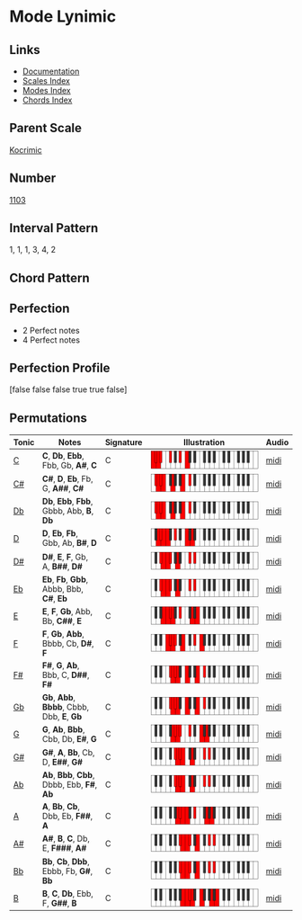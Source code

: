 # Mode Lynimic

## Links

- [Documentation](README.md)
- [Scales Index](Scales.md)
- [Modes Index](Modes.md)
- [Chords Index](Chords.md)

## Parent Scale

[Kocrimic](ScaleKocrimic.md)

## Number

[1103](https://ianring.com/musictheory/scales/1103)

## Interval Pattern

1, 1, 1, 3, 4, 2

## Chord Pattern



## Perfection

- 2 Perfect notes
- 4 Perfect notes

## Perfection Profile

[false false false true true false]

## Permutations

| Tonic | Notes | Signature | Illustration | Audio |
|-------|-------|-----------|--------------|-------|
| [C](ModeCNaturalLynimic.md) | **C**, **Db**, **Ebb**, Fbb, Gb, **A#**, **C** | C | ![CNaturalLynimic](ModeCNaturalLynimic.png) | [midi](https://github.com/edipermadi/music/blob/main/docs/ModeCNaturalLynimic.mid?raw=true) |
| [C#](ModeCSharpLynimic.md) | **C#**, **D**, **Eb**, Fb, G, **A##**, **C#** | C | ![CSharpLynimic](ModeCSharpLynimic.png) | [midi](https://github.com/edipermadi/music/blob/main/docs/ModeCSharpLynimic.mid?raw=true) |
| [Db](ModeDFlatLynimic.md) | **Db**, **Ebb**, **Fbb**, Gbbb, Abb, **B**, **Db** | C | ![DFlatLynimic](ModeDFlatLynimic.png) | [midi](https://github.com/edipermadi/music/blob/main/docs/ModeDFlatLynimic.mid?raw=true) |
| [D](ModeDNaturalLynimic.md) | **D**, **Eb**, **Fb**, Gbb, Ab, **B#**, **D** | C | ![DNaturalLynimic](ModeDNaturalLynimic.png) | [midi](https://github.com/edipermadi/music/blob/main/docs/ModeDNaturalLynimic.mid?raw=true) |
| [D#](ModeDSharpLynimic.md) | **D#**, **E**, **F**, Gb, A, **B##**, **D#** | C | ![DSharpLynimic](ModeDSharpLynimic.png) | [midi](https://github.com/edipermadi/music/blob/main/docs/ModeDSharpLynimic.mid?raw=true) |
| [Eb](ModeEFlatLynimic.md) | **Eb**, **Fb**, **Gbb**, Abbb, Bbb, **C#**, **Eb** | C | ![EFlatLynimic](ModeEFlatLynimic.png) | [midi](https://github.com/edipermadi/music/blob/main/docs/ModeEFlatLynimic.mid?raw=true) |
| [E](ModeENaturalLynimic.md) | **E**, **F**, **Gb**, Abb, Bb, **C##**, **E** | C | ![ENaturalLynimic](ModeENaturalLynimic.png) | [midi](https://github.com/edipermadi/music/blob/main/docs/ModeENaturalLynimic.mid?raw=true) |
| [F](ModeFNaturalLynimic.md) | **F**, **Gb**, **Abb**, Bbbb, Cb, **D#**, **F** | C | ![FNaturalLynimic](ModeFNaturalLynimic.png) | [midi](https://github.com/edipermadi/music/blob/main/docs/ModeFNaturalLynimic.mid?raw=true) |
| [F#](ModeFSharpLynimic.md) | **F#**, **G**, **Ab**, Bbb, C, **D##**, **F#** | C | ![FSharpLynimic](ModeFSharpLynimic.png) | [midi](https://github.com/edipermadi/music/blob/main/docs/ModeFSharpLynimic.mid?raw=true) |
| [Gb](ModeGFlatLynimic.md) | **Gb**, **Abb**, **Bbbb**, Cbbb, Dbb, **E**, **Gb** | C | ![GFlatLynimic](ModeGFlatLynimic.png) | [midi](https://github.com/edipermadi/music/blob/main/docs/ModeGFlatLynimic.mid?raw=true) |
| [G](ModeGNaturalLynimic.md) | **G**, **Ab**, **Bbb**, Cbb, Db, **E#**, **G** | C | ![GNaturalLynimic](ModeGNaturalLynimic.png) | [midi](https://github.com/edipermadi/music/blob/main/docs/ModeGNaturalLynimic.mid?raw=true) |
| [G#](ModeGSharpLynimic.md) | **G#**, **A**, **Bb**, Cb, D, **E##**, **G#** | C | ![GSharpLynimic](ModeGSharpLynimic.png) | [midi](https://github.com/edipermadi/music/blob/main/docs/ModeGSharpLynimic.mid?raw=true) |
| [Ab](ModeAFlatLynimic.md) | **Ab**, **Bbb**, **Cbb**, Dbbb, Ebb, **F#**, **Ab** | C | ![AFlatLynimic](ModeAFlatLynimic.png) | [midi](https://github.com/edipermadi/music/blob/main/docs/ModeAFlatLynimic.mid?raw=true) |
| [A](ModeANaturalLynimic.md) | **A**, **Bb**, **Cb**, Dbb, Eb, **F##**, **A** | C | ![ANaturalLynimic](ModeANaturalLynimic.png) | [midi](https://github.com/edipermadi/music/blob/main/docs/ModeANaturalLynimic.mid?raw=true) |
| [A#](ModeASharpLynimic.md) | **A#**, **B**, **C**, Db, E, **F###**, **A#** | C | ![ASharpLynimic](ModeASharpLynimic.png) | [midi](https://github.com/edipermadi/music/blob/main/docs/ModeASharpLynimic.mid?raw=true) |
| [Bb](ModeBFlatLynimic.md) | **Bb**, **Cb**, **Dbb**, Ebbb, Fb, **G#**, **Bb** | C | ![BFlatLynimic](ModeBFlatLynimic.png) | [midi](https://github.com/edipermadi/music/blob/main/docs/ModeBFlatLynimic.mid?raw=true) |
| [B](ModeBNaturalLynimic.md) | **B**, **C**, **Db**, Ebb, F, **G##**, **B** | C | ![BNaturalLynimic](ModeBNaturalLynimic.png) | [midi](https://github.com/edipermadi/music/blob/main/docs/ModeBNaturalLynimic.mid?raw=true) |

